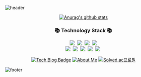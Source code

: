 ![header](https://capsule-render.vercel.app/api?type=slice&color=30A9DE&height=60&section=header&text=Hello%20World%20🌟👋&fontColor=090707&fontAlignX=45&fontAlignY=65&fontSize=25)

<div align=center>
 
[![Anurag's github stats](https://github-readme-stats.vercel.app/api?username=vividswan&theme=dark)](https://github.com/anuraghazra/github-readme-stats)
 
<h3 align="center">📚 Technology Stack 📚</h4> 
<p align="center">
  <img src="https://img.shields.io/badge/-JAVA-orange"/>&nbsp
  <img src="https://img.shields.io/badge/-Spring-yellow"/>&nbsp
  <img src="https://img.shields.io/badge/-SpringBoot-navy"/>&nbsp
  <img src="https://img.shields.io/badge/-JPA-blue"/>
  <br>
  <img src="https://img.shields.io/badge/-MySQL-blue"/>&nbsp
  <img src="https://img.shields.io/badge/-Mustache-yellow"/>&nbsp
  <img src="https://img.shields.io/badge/-Vuejs-yellow"/>&nbsp
  <img src="https://img.shields.io/badge/-AWS-black"/>&nbsp
  <img src="https://img.shields.io/badge/-JQuery-navy"/>&nbsp
 </p>

[![Tech Blog Badge](http://img.shields.io/badge/-Tech%20blog-black?style=flat-square&logo=github&link=https://vividswan.github.io/)](https://vividswan.github.io/)
[![About Me](https://img.shields.io/badge/-about%20me-blue)](https://vividswan.github.io/about.html)
[![Solved.ac프로필](http://mazassumnida.wtf/api/mini/generate_badge?boj=vividswan)](https://solved.ac/vividswan)


</div>

<!--
**vividswan/vividswan** is a ✨ _special_ ✨ repository because its `README.md` (this file) appears on your GitHub profile.

Here are some ideas to get you started:

- 🔭 I’m currently working on …
- 🌱 I’m currently learning …
- 👯 I’m looking to collaborate on …
- 🤔 I’m looking for help with …
- 💬 Ask me about …
- 📫 How to reach me: …
- 😄 Pronouns: …
- ⚡ Fun fact: …
-->

![footer](https://capsule-render.vercel.app/api?type=slice&color=EFDC05&height=40&section=footer)
